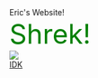 <html>
  <head>
    Eric's Website!<br>
  </head>
    <body>
      <font size="+10" color="green">
        Shrek!<br>
      </font>
      <img src="<img src="gr82bmre.github.io/download.jpeg"><br>
                                                           <a href="">IDK</a>
  </body>
</html>
